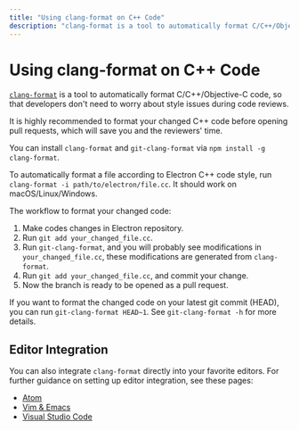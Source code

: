 ```yaml
---
title: "Using clang-format on C++ Code"
description: "clang-format is a tool to automatically format C/C++/Objective-C code, so that developers don't need to worry about style issues during code reviews."
---
```


# Using clang-format on C++ Code

[`clang-format`](https://clang.llvm.org/docs/ClangFormat.html) is a tool to
automatically format C/C++/Objective-C code, so that developers don't need to
worry about style issues during code reviews.

It is highly recommended to format your changed C++ code before opening pull
requests, which will save you and the reviewers' time.

You can install `clang-format` and `git-clang-format` via
`npm install -g clang-format`.

To automatically format a file according to Electron C++ code style, run
`clang-format -i path/to/electron/file.cc`. It should work on macOS/Linux/Windows.

The workflow to format your changed code:

1. Make codes changes in Electron repository.
2. Run `git add your_changed_file.cc`.
3. Run `git-clang-format`, and you will probably see modifications in
  `your_changed_file.cc`, these modifications are generated from `clang-format`.
4. Run `git add your_changed_file.cc`, and commit your change.
5. Now the branch is ready to be opened as a pull request.

If you want to format the changed code on your latest git commit (HEAD), you can
run `git-clang-format HEAD~1`. See `git-clang-format -h` for more details.

## Editor Integration

You can also integrate `clang-format` directly into your favorite editors.
For further guidance on setting up editor integration, see these pages:

* [Atom](https://atom.io/packages/clang-format)
* [Vim & Emacs](https://clang.llvm.org/docs/ClangFormat.html#vim-integration)
* [Visual Studio Code](https://marketplace.visualstudio.com/items?itemName=xaver.clang-format)
